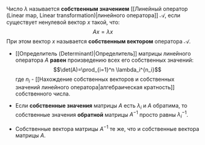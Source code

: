 Число $\lambda$ называется **собственным значением** [[Линейный оператор (Linear map, Linear transformation)|линейного оператора]] $\mathcal A$, если существует ненулевой вектор $x$ такой, что: $$Ax = \lambda x$$При этом вектор $x$ называется **собственным вектором** оператора $\mathcal A$.

- [[Определитель (Determinant)|Определитель]] матрицы линейного оператора $A$ **равен** произведению всех его собственных значений:$$\det(A)=\prod_{i=1}^n \lambda_i^{n_i}$$где $n_i$ - [[Нахождение собственных векторов и собственных значений линейного оператора|алгебраическая кратность]] собственного числа.

- Если **собственные значения** матрицы $A$ есть $\lambda_i$ и $A$ обратима, то собственные значения **обратной** матрицы $A^{-1}$ просто равны $\lambda_i^{-1}$.
- Собственные вектора матрицы $A^{-1}$ те же, что и собственные вектора матрицы $A$.